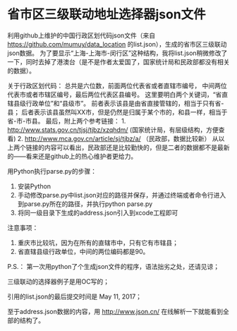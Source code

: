 # 省市区三级联动地址选择器json文件
利用github上维护的中国行政区划代码json文件（来自 https://github.com/mumuy/data_location 的list.json），生成的省市区三级联动json数据。
为了要显示“上海-上海市-闵行区”这种结构，我将list.json稍微修改了一下，同时去掉了港澳台（是不是作者太爱国了，国家统计局和民政部都没有相关的数据）。

关于行政区划代码：
	总共是六位数，前面两位代表省或者直辖市编号， 中间两位代表市或者市辖区编号，最后两位代表区县编号。
	这里要明白两个关键词，“省直辖县级行政单位”和“县级市”。
	前者表示该县是由省直接管辖的，相当于只有省-县；
	后者表示该县虽然叫XX市，但是仍然是归属于某个市的，和县一样，相当于省-市-市县。
最后，附上两个参考链接：
	1. http://www.stats.gov.cn/tjsj/tjbz/xzqhdm/  (国家统计局，有层级结构，方便查看)
	2. http://www.mca.gov.cn/article/sj/tjbz/a/  （民政部，数据比较新）
从以上两个链接的内容可以看出，民政部还是比较勤快的，但是二者的数据都不是最新的——看来还是github上的热心维护者更给力。


用Python执行parse.py的步骤：
1. 安装Python
2. 手动修改parse.py中list.json对应的路径并保存，并通过终端或者命令行进入到parse.py所在的路径，并执行python parse.py
3. 将同一级目录下生成的address.json引入到xcode工程即可


注意事项：
1. 重庆市比较坑，因为在所有的直辖市中，只有它有市辖县；
2. 省直辖县级行政单位，中间的两位编码都是90。

P.S.：
第一次用python了个生成json文件的程序，语法拙劣之处，还请见谅；

三级联动的选择器例子是用OC写的；

引用的list.json的最后提交时间是 May 11, 2017；

至于address.json数据的内容，用 http://www.json.cn/ 在线解析一下就能看到全部的结构了。


